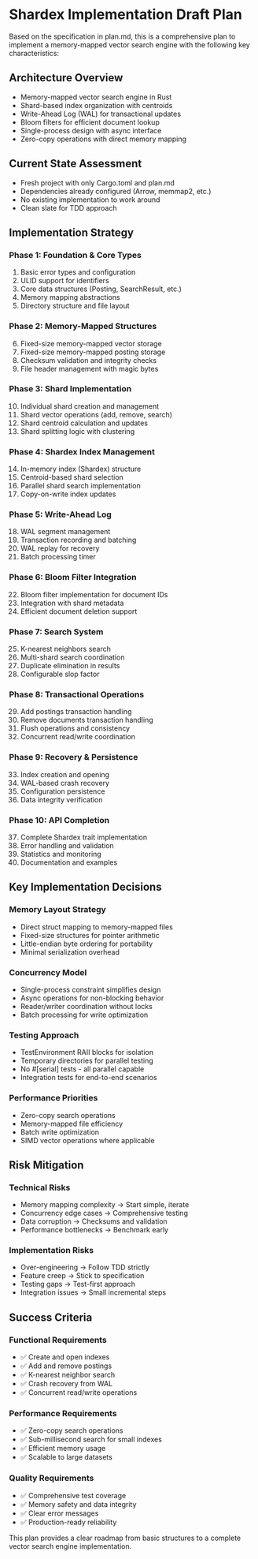# Shardex Implementation Draft Plan

Based on the specification in plan.md, this is a comprehensive plan to implement a memory-mapped vector search engine with the following key characteristics:

## Architecture Overview
- Memory-mapped vector search engine in Rust
- Shard-based index organization with centroids
- Write-Ahead Log (WAL) for transactional updates
- Bloom filters for efficient document lookup
- Single-process design with async interface
- Zero-copy operations with direct memory mapping

## Current State Assessment
- Fresh project with only Cargo.toml and plan.md
- Dependencies already configured (Arrow, memmap2, etc.)
- No existing implementation to work around
- Clean slate for TDD approach

## Implementation Strategy

### Phase 1: Foundation & Core Types
1. Basic error types and configuration
2. ULID support for identifiers
3. Core data structures (Posting, SearchResult, etc.)
4. Memory mapping abstractions
5. Directory structure and file layout

### Phase 2: Memory-Mapped Structures
6. Fixed-size memory-mapped vector storage
7. Fixed-size memory-mapped posting storage  
8. Checksum validation and integrity checks
9. File header management with magic bytes

### Phase 3: Shard Implementation
10. Individual shard creation and management
11. Shard vector operations (add, remove, search)
12. Shard centroid calculation and updates
13. Shard splitting logic with clustering

### Phase 4: Shardex Index Management
14. In-memory index (Shardex) structure
15. Centroid-based shard selection
16. Parallel shard search implementation
17. Copy-on-write index updates

### Phase 5: Write-Ahead Log
18. WAL segment management
19. Transaction recording and batching
20. WAL replay for recovery
21. Batch processing timer

### Phase 6: Bloom Filter Integration
22. Bloom filter implementation for document IDs
23. Integration with shard metadata
24. Efficient document deletion support

### Phase 7: Search System
25. K-nearest neighbors search
26. Multi-shard search coordination
27. Duplicate elimination in results
28. Configurable slop factor

### Phase 8: Transactional Operations
29. Add postings transaction handling
30. Remove documents transaction handling
31. Flush operations and consistency
32. Concurrent read/write coordination

### Phase 9: Recovery & Persistence
33. Index creation and opening
34. WAL-based crash recovery
35. Configuration persistence
36. Data integrity verification

### Phase 10: API Completion
37. Complete Shardex trait implementation
38. Error handling and validation
39. Statistics and monitoring
40. Documentation and examples

## Key Implementation Decisions

### Memory Layout Strategy
- Direct struct mapping to memory-mapped files
- Fixed-size structures for pointer arithmetic
- Little-endian byte ordering for portability
- Minimal serialization overhead

### Concurrency Model  
- Single-process constraint simplifies design
- Async operations for non-blocking behavior
- Reader/writer coordination without locks
- Batch processing for write optimization

### Testing Approach
- TestEnvironment RAII blocks for isolation
- Temporary directories for parallel testing
- No #[serial] tests - all parallel capable
- Integration tests for end-to-end scenarios

### Performance Priorities
- Zero-copy search operations
- Memory-mapped file efficiency
- Batch write optimization
- SIMD vector operations where applicable

## Risk Mitigation

### Technical Risks
- Memory mapping complexity → Start simple, iterate
- Concurrency edge cases → Comprehensive testing
- Data corruption → Checksums and validation
- Performance bottlenecks → Benchmark early

### Implementation Risks
- Over-engineering → Follow TDD strictly
- Feature creep → Stick to specification
- Testing gaps → Test-first approach
- Integration issues → Small incremental steps

## Success Criteria

### Functional Requirements
- ✅ Create and open indexes
- ✅ Add and remove postings
- ✅ K-nearest neighbor search
- ✅ Crash recovery from WAL
- ✅ Concurrent read/write operations

### Performance Requirements
- ✅ Zero-copy search operations
- ✅ Sub-millisecond search for small indexes
- ✅ Efficient memory usage
- ✅ Scalable to large datasets

### Quality Requirements
- ✅ Comprehensive test coverage
- ✅ Memory safety and data integrity
- ✅ Clear error messages
- ✅ Production-ready reliability

This plan provides a clear roadmap from basic structures to a complete vector search engine implementation.